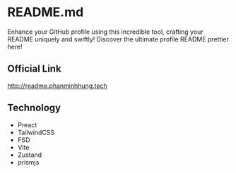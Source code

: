 # README.md

Enhance your GitHub profile using this incredible tool, crafting your README uniquely and swiftly! Discover the ultimate profile README prettier here!

## Official Link

http://readme.phanminhhung.tech

## Technology

- Preact
- TailwindCSS
- FSD
- Vite
- Zustand
- prismjs

